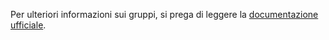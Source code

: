 Per ulteriori informazioni sui gruppi, si prega di leggere la [documentazione ufficiale](https://docs.firefly-iii.org/concepts/groups).
